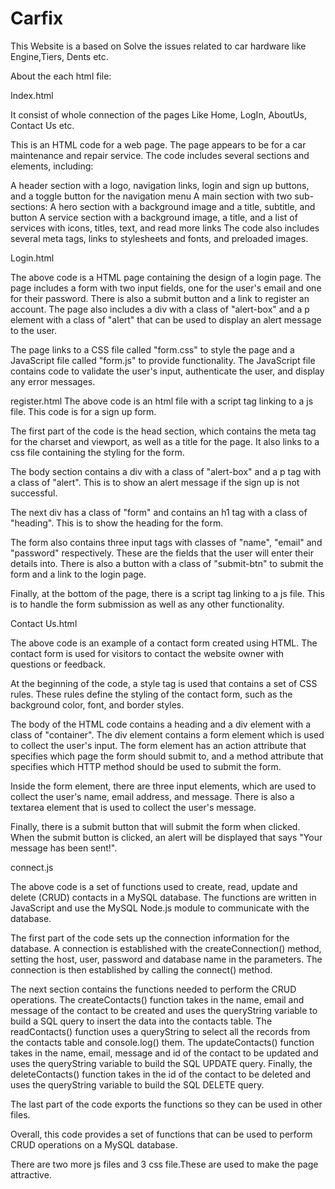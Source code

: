 # Carfix
This Website is a based on Solve the issues related to car hardware like Engine,Tiers, Dents etc.

About the each html file:

Index.html

It consist of whole connection of the pages Like Home, LogIn, AboutUs, Contact Us etc.

This is an HTML code for a web page. The page appears to be for a car maintenance and repair service. The code includes several sections and elements, including:

A header section with a logo, navigation links, login and sign up buttons, and a toggle button for the navigation menu
A main section with two sub-sections:
A hero section with a background image and a title, subtitle, and button
A service section with a background image, a title, and a list of services with icons, titles, text, and read more links
The code also includes several meta tags, links to stylesheets and fonts, and preloaded images.

Login.html

The above code is a HTML page containing the design of a login page. The page includes a form with two input fields, one for the user's email and one for their password. There is also a submit button and a link to register an account. The page also includes a div with a class of "alert-box" and a p element with a class of "alert" that can be used to display an alert message to the user. 

The page links to a CSS file called "form.css" to style the page and a JavaScript file called "form.js" to provide functionality. The JavaScript file contains code to validate the user's input, authenticate the user, and display any error messages.

register.html
The above code is an html file with a script tag linking to a js file. This code is for a sign up form. 

The first part of the code is the head section, which contains the meta tag for the charset and viewport, as well as a title for the page. It also links to a css file containing the styling for the form. 

The body section contains a div with a class of "alert-box" and a p tag with a class of "alert". This is to show an alert message if the sign up is not successful. 

The next div has a class of "form" and contains an h1 tag with a class of "heading". This is to show the heading for the form. 

The form also contains three input tags with classes of "name", "email" and "password" respectively. These are the fields that the user will enter their details into. There is also a button with a class of "submit-btn" to submit the form and a link to the login page. 

Finally, at the bottom of the page, there is a script tag linking to a js file. This is to handle the form submission as well as any other functionality.

Contact Us.html

The above code is an example of a contact form created using HTML. The contact form is used for visitors to contact the website owner with questions or feedback.

At the beginning of the code, a style tag is used that contains a set of CSS rules. These rules define the styling of the contact form, such as the background color, font, and border styles.

The body of the HTML code contains a heading and a div element with a class of "container". The div element contains a form element which is used to collect the user's input. The form element has an action attribute that specifies which page the form should submit to, and a method attribute that specifies which HTTP method should be used to submit the form.

Inside the form element, there are three input elements, which are used to collect the user's name, email address, and message. There is also a textarea element that is used to collect the user's message.

Finally, there is a submit button that will submit the form when clicked. When the submit button is clicked, an alert will be displayed that says "Your message has been sent!".

connect.js

The above code is a set of functions used to create, read, update and delete (CRUD) contacts in a MySQL database. The functions are written in JavaScript and use the MySQL Node.js module to communicate with the database. 

The first part of the code sets up the connection information for the database. A connection is established with the createConnection() method, setting the host, user, password and database name in the parameters. The connection is then established by calling the connect() method. 

The next section contains the functions needed to perform the CRUD operations. The createContacts() function takes in the name, email and message of the contact to be created and uses the queryString variable to build a SQL query to insert the data into the contacts table. The readContacts() function uses a queryString to select all the records from the contacts table and console.log() them. The updateContacts() function takes in the name, email, message and id of the contact to be updated and uses the queryString variable to build the SQL UPDATE query. Finally, the deleteContacts() function takes in the id of the contact to be deleted and uses the queryString variable to build the SQL DELETE query. 

The last part of the code exports the functions so they can be used in other files. 

Overall, this code provides a set of functions that can be used to perform CRUD operations on a MySQL database.


There are two more js files and 3 css file.These are used to make the page attractive.
